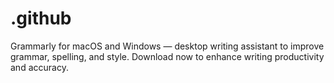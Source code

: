 # .github
Grammarly for macOS and Windows — desktop writing assistant to improve grammar, spelling, and style. Download now to enhance writing productivity and accuracy.
